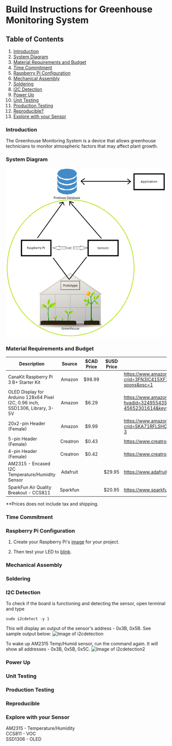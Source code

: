 # Build Instructions for Greenhouse Monitoring System

## Table of Contents
1. [Introduction](#introduction)
2. [System Diagram](#system-diagram)
3. [Material Requirements and Budget](#material-requirements-and-Budget)
4. [Time Commitment](#time-commitment)
5. [Raspberry Pi Configuration](#raspberry-pi-configuration)
6. [Mechanical Assembly](#mechanical-assembly)
7. [Soldering](#soldering)
8. [I2C Detection](#i2c-detection)
9. [Power Up](#power-up)
10. [Unit Testing](#unit-testing)
11. [Production Testing](#production-testing)
12. [Reproducible?](#reproducible)
13. [Explore with your Sensor](#explore-with-your-sensor)

### Introduction
The Greenhouse Monitoring System is a device that allows greenhouse technicians to monitor atmospheric factors that may affect plant growth.

### System Diagram
![Image of System Diagram](https://github.com/PrincessHernandez/GreenhouseMonitoringSystem/blob/master/images/Sys%20Diagram.png?raw=true)

### Material Requirements and Budget
Description                                                                     |Source      |$CAD Price|$USD Price|Link
--------------------------------------------------------------------------------|:----------:|:--------:|:--------:|------
CanaKit Raspberry Pi 3 B+ Starter Kit                                           | Amazon     | $98.99   |          |https://www.amazon.ca/CanaKit-Raspberry-Starter-Premium-Black/dp/B07BCC8PK7/ref=sr_1_1_sspa?crid=3FN3IC415XF1B&keywords=raspberry+pi+3&qid=1551450371&s=electronics&sprefix=raspberry+%2Celectronics%2C153&sr=1-1-spons&psc=1
OLED Display for Arduino 128x64 Pixel I2C, 0.96 inch, SSD1306, Library, 3-5V    | Amazon     | $6.29    |          | https://www.amazon.ca/Display-Arduino-128x64-SSD1306-Library/dp/B077D4RQG1/ref=sr_1_1_sspa?hvadid=324955435621&hvdev=c&hvlocphy=9000993&hvnetw=g&hvpos=1t1&hvqmt=b&hvrand=7609421822030419687&hvtargid=kwd-45652301614&keywords=oled+ssd1306&qid=1551449756&s=electronics&sr=1-1-spons&tag=googcana-20&psc=1
20x2-pin Header (Female)                                                        | Amazon     | $9.99    |          | https://www.amazon.ca/2x20-pin-Female-Stacking-Header-Raspberry/dp/B071FT161B/ref=sr_1_3?crid=SKA71RFLSHC5&keywords=20+pin+header+female&qid=1551450588&s=electronics&sprefix=20+pin+header%2Celectronics%2C149&sr=1-3
5-pin Header (Female)                                                           | Creatron   | $0.43    |          | https://www.creatroninc.com/product/5-pin-receptacle-socket/?search_query=4+pin+stackable+header&results=48
4-pin Header (Female)                                                           | Creatron   | $0.42    |          | https://www.creatroninc.com/product/4-pin-receptacle-socket/
AM2315 - Encased I2C Temperature/Humidity Sensor                                | Adafruit   |          | $29.95   | https://www.adafruit.com/product/1293
SparkFun Air Quality Breakout - CCS811                                          | Sparkfun   |          | $20.95   | https://www.sparkfun.com/products/14193?_ga=2.97662492.2095878335.1537831851

**Prices does not include tax and shipping.
                                                       
### Time Commitment

### Raspberry Pi Configuration
1. Create your Raspberry Pi's [image](https://github.com/six0four/StudentSenseHat/blob/master/cribpisdcard.md) for your project.

2. Then test your LED to [blink](https://github.com/six0four/StudentSenseHat/blob/master/README.md#student-raspberry-pi-image-creation-and-test-code).

### Mechanical Assembly

### Soldering

### I2C Detection
To check if the board is functioning and detecting the sensor, open terminal and type
```
sudo i2cdetect -y 1
```
This will display an output of the sensor's address - 0x3B, 0x5B. See sample output below:
![Image of i2cdetection]()

To wake up AM2315 Temp/Humid sensor, run the command again. It will show all addresses - 0x3B, 0x5B, 0x5C. 
![Image of i2cdetection2]()

### Power Up

### Unit Testing

### Production Testing

### Reproducible

### Explore with your Sensor
AM2315 - Temperature/Humidity
</br>CCS811 - VOC
</br>SSD1306 - OLED
